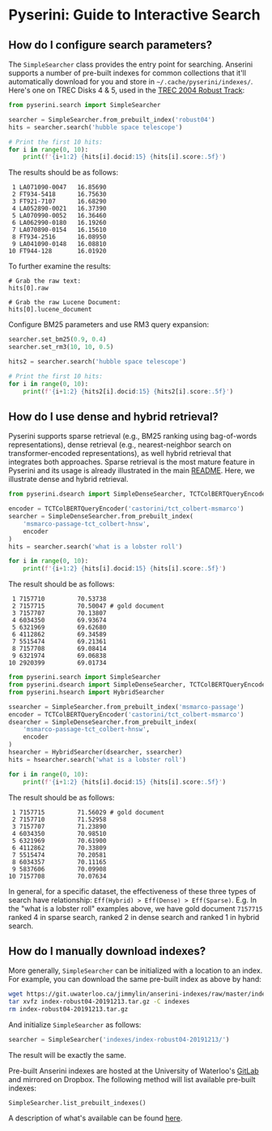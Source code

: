 # Pyserini: Guide to Interactive Search

## How do I configure search parameters?

The `SimpleSearcher` class provides the entry point for searching.
Anserini supports a number of pre-built indexes for common collections that it'll automatically download for you and store in `~/.cache/pyserini/indexes/`.
Here's one on TREC Disks 4 &amp; 5, used in the [TREC 2004 Robust Track](https://github.com/castorini/anserini/blob/master/docs/regressions-robust04.md):

```python
from pyserini.search import SimpleSearcher

searcher = SimpleSearcher.from_prebuilt_index('robust04')
hits = searcher.search('hubble space telescope')

# Print the first 10 hits:
for i in range(0, 10):
    print(f'{i+1:2} {hits[i].docid:15} {hits[i].score:.5f}')
```

The results should be as follows:

```
 1 LA071090-0047   16.85690
 2 FT934-5418      16.75630
 3 FT921-7107      16.68290
 4 LA052890-0021   16.37390
 5 LA070990-0052   16.36460
 6 LA062990-0180   16.19260
 7 LA070890-0154   16.15610
 8 FT934-2516      16.08950
 9 LA041090-0148   16.08810
10 FT944-128       16.01920
```

To further examine the results:

```
# Grab the raw text:
hits[0].raw

# Grab the raw Lucene Document:
hits[0].lucene_document
```

Configure BM25 parameters and use RM3 query expansion:

```python
searcher.set_bm25(0.9, 0.4)
searcher.set_rm3(10, 10, 0.5)

hits2 = searcher.search('hubble space telescope')

# Print the first 10 hits:
for i in range(0, 10):
    print(f'{i+1:2} {hits2[i].docid:15} {hits2[i].score:.5f}')
```



## How do I use dense and hybrid retrieval?

Pyserini supports sparse retrieval (e.g., BM25 ranking using bag-of-words representations), dense retrieval (e.g., nearest-neighbor search on transformer-encoded representations), 
as well hybrid retrieval that integrates both approaches. 
Sparse retrieval is the most mature feature in Pyserini and its usage is already illustrated in the main [README](../README.md#how-do-i-search).
Here, we illustrate dense and hybrid retrieval.

```python
from pyserini.dsearch import SimpleDenseSearcher, TCTColBERTQueryEncoder

encoder = TCTColBERTQueryEncoder('castorini/tct_colbert-msmarco')
searcher = SimpleDenseSearcher.from_prebuilt_index(
    'msmarco-passage-tct_colbert-hnsw',
    encoder
)
hits = searcher.search('what is a lobster roll')

for i in range(0, 10):
    print(f'{i+1:2} {hits[i].docid:15} {hits[i].score:.5f}')
```

The result should be as follows:

```
 1 7157710         70.53738
 2 7157715         70.50047 # gold document
 3 7157707         70.13807
 4 6034350         69.93674
 5 6321969         69.62680
 6 4112862         69.34589
 7 5515474         69.21361
 8 7157708         69.08414
 9 6321974         69.06838
10 2920399         69.01734
```


```python
from pyserini.search import SimpleSearcher
from pyserini.dsearch import SimpleDenseSearcher, TCTColBERTQueryEncoder
from pyserini.hsearch import HybridSearcher

ssearcher = SimpleSearcher.from_prebuilt_index('msmarco-passage')
encoder = TCTColBERTQueryEncoder('castorini/tct_colbert-msmarco')
dsearcher = SimpleDenseSearcher.from_prebuilt_index(
    'msmarco-passage-tct_colbert-hnsw',
    encoder
)
hsearcher = HybridSearcher(dsearcher, ssearcher)
hits = hsearcher.search('what is a lobster roll')

for i in range(0, 10):
    print(f'{i+1:2} {hits[i].docid:15} {hits[i].score:.5f}')
```

The result should be as follows:
```
 1 7157715         71.56029 # gold document
 2 7157710         71.52958
 3 7157707         71.23890
 4 6034350         70.98510
 5 6321969         70.61900
 6 4112862         70.33809
 7 5515474         70.20581
 8 6034357         70.11165
 9 5837606         70.09908
10 7157708         70.07634
```

In general, for a specific dataset, the effectiveness of these three types of search
have relationship: `Eff(Hybrid) > Eff(Dense) > Eff(Sparse)`. E.g. In the "what is a lobster roll"
examples above, we have gold document `7157715` ranked 4 in sparse search, ranked 2 in dense search
and ranked 1 in hybrid search.

## How do I manually download indexes?


More generally, `SimpleSearcher` can be initialized with a location to an index.
For example, you can download the same pre-built index as above by hand:

```bash
wget https://git.uwaterloo.ca/jimmylin/anserini-indexes/raw/master/index-robust04-20191213.tar.gz
tar xvfz index-robust04-20191213.tar.gz -C indexes
rm index-robust04-20191213.tar.gz
```

And initialize `SimpleSearcher` as follows:

```python
searcher = SimpleSearcher('indexes/index-robust04-20191213/')
```

The result will be exactly the same.

Pre-built Anserini indexes are hosted at the University of Waterloo's [GitLab](https://git.uwaterloo.ca/jimmylin/anserini-indexes) and mirrored on Dropbox.
The following method will list available pre-built indexes:

```
SimpleSearcher.list_prebuilt_indexes()
```

A description of what's available can be found [here](docs/prebuilt-indexes.md).


